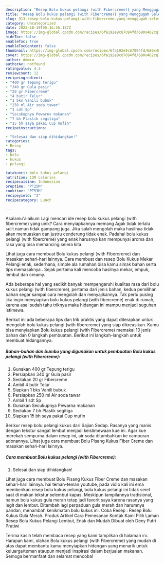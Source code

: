 ```yaml
---
description: "Resep Bolu kukus pelangi (with Fibercreme){ yang Menggugah Selera"
title: "Resep Bolu kukus pelangi (with Fibercreme){ yang Menggugah Selera"
slug: 913-resep-bolu-kukus-pelangi-with-fibercreme-yang-menggugah-selera
category: Uncategorized
date: 2022-10-19T05:16:56.187Z
image: https://img-global.cpcdn.com/recipes/6fa192e9c87094fd/680x482cq70/bolu-kukus-pelangi-with-fibercreme-foto-resep-utama.jpg
hideToc: false
enableToc: true
enableTocContent: false
thumbnail: https://img-global.cpcdn.com/recipes/6fa192e9c87094fd/680x482cq70/bolu-kukus-pelangi-with-fibercreme-foto-resep-utama.jpg
cover: https://img-global.cpcdn.com/recipes/6fa192e9c87094fd/680x482cq70/bolu-kukus-pelangi-with-fibercreme-foto-resep-utama.jpg
author: Admin
authorAv: notfound
ratingvalue: 4.3
reviewcount: 12
recipeingredient:
- "400 gr Tepung terigu"
- "340 gr Gula pasir"
- "20 gr Fibercreme"
- "4 butir Telur"
- "1 bks Vanili bubuk"
- "250 ml Air soda tawar"
- "1 sdt Sp"
- "Secukupnya Pewarna makanan"
- "7 bh Plastik segitiga"
- "15 bh saya pakai Cup mufin"
recipeinstructions:

- "Selesai dan siap dihidangkan!"
categories:
- Resep
tags:
- bolu
- kukus
- pelangi

katakunci: bolu kukus pelangi 
nutrition: 139 calories
recipecuisine: Indonesian
preptime: "PT25M"
cooktime: "PT53M"
recipeyield: "3"
recipecategory: Lunch

---
```



Asalamu'alaikum Lagi mencari ide resep bolu kukus pelangi (with fibercreme) yang unik? Cara menyiapkannya memang Agak tidak terlalu sulit namun tidak gampang juga. Jika salah mengolah maka hasilnya tidak akan memuaskan dan justru cenderung tidak enak. Padahal bolu kukus pelangi (with fibercreme) yang enak harusnya kan mempunyai aroma dan rasa yang bisa memancing selera kita.


Lihat juga cara membuat Bolu kukus pelangi (with Fibercreme) dan masakan sehari-hari lainnya. Cara membuat dan resep Bolu Kukus Mekar Pelangi enak, sederhana, simple ala rumahan bisa kamu simak bahan serta tips memasaknya.. Sejak pertama kali mencoba hasilnya mekar, empuk, lembut dan creamy.

Ada beberapa hal yang sedikit banyak mempengaruhi kualitas rasa dari bolu kukus pelangi (with fibercreme), pertama dari jenis bahan, kedua pemilihan bahan segar sampai cara mengolah dan menyajikannya. Tak perlu pusing jika ingin menyiapkan bolu kukus pelangi (with fibercreme) enak di rumah, karena asal sudah tahu triknya maka hidangan ini mampu menjadi suguhan istimewa.


Berikut ini ada beberapa tips dan trik praktis yang dapat diterapkan untuk mengolah bolu kukus pelangi (with fibercreme) yang siap dikreasikan. Kamu bisa menyiapkan Bolu kukus pelangi (with Fibercreme) memakai 10 jenis bahan dan 0 langkah pembuatan. Berikut ini langkah-langkah untuk membuat hidangannya.

<!--inarticleads1-->

##### Bahan-bahan dan bumbu yang digunakan untuk pembuatan Bolu kukus pelangi (with Fibercreme):

1. Gunakan 400 gr Tepung terigu
1. Persiapkan 340 gr Gula pasir
1. Sediakan 20 gr Fibercreme
1. Ambil 4 butir Telur
1. Siapkan 1 bks Vanili bubuk
1. Persiapkan 250 ml Air soda tawar
1. Ambil 1 sdt Sp
1. Gunakan Secukupnya Pewarna makanan
1. Sediakan 7 bh Plastik segitiga
1. Siapkan 15 bh saya pakai Cup mufin


Berikur resep bolu pelangi kukus dari Sajian Sedap. Rasanya yang manis dengan tekstur sangat lembut menjadi keistimewaan kue ini. Agar kue merekah sempurna dalam resep ini, air soda ditambahkan ke campuran adonannya. Lihat juga cara membuat Bolu Pisang Kukus Fiber Creme dan masakan sehari-hari lainnya. 

<!--inarticleads2-->

##### Cara membuat Bolu kukus pelangi (with Fibercreme):


1. Selesai dan siap dihidangkan!

Lihat juga cara membuat Bolu Pisang Kukus Fiber Creme dan masakan sehari-hari lainnya. hai teman-teman youtube, pada vidio kali ini ema memberikan resep bolu kukus pelangi, bolu kukus pelangi ini tidak seret saat di makan tekstur selembut kapas. Meskipun tampilannya tradisional, namun bolu kukus gula merah tetap jadi favorit saya karena rasanya yang legit dan lembut. Ditambah lagi perpaduan gula merah dan harumnya pandan, menambah kenikmatan bolu kukus ini. Coba Resep : Resep Bolu Kukus Gula Merah. Produk Artikel Cara Pemesanan Kontak Kami Pilih Laman Resep Bolu Kukus Pelangi Lembut, Enak dan Mudah Dibuat oleh Deny Putri Pratiwi 

Terima kasih telah membaca resep yang kami tampilkan di halaman ini. Harapan kami, olahan Bolu kukus pelangi (with Fibercreme) yang mudah di atas dapat membantu kamu menyiapkan hidangan yang menarik untuk keluarga/teman ataupun menjadi inspirasi dalam berjualan makanan. Semoga bermanfaat dan selamat mencoba!
